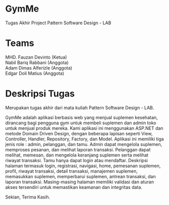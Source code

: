 # GymMe
Tugas Akhir Project Pattern Software Design - LAB
# Teams
MHD. Fauzan Devinto (Ketua)<br>
Nabil Bariq Rabbani (Anggota)<br>
Adam Dimas Alferizle (Anggota)<br>
Edgar Doli Matius (Anggota)<br>
# Deskripsi Tugas
Merupakan tugas akhir dari mata kuliah Pattern Software Design - LAB.<br>

GymMe adalah aplikasi berbasis web yang menjual suplemen kesehatan, dirancang bagi pengguna gym untuk membeli suplemen dan admin toko untuk menjual produk mereka. Kami aplikasi ini menggunakan ASP.NET dan metode Domain Driven Design, dengan beberapa lapisan seperti View, Controller, Handler, Repository, Factory, dan Model. Aplikasi ini memiliki tiga jenis role : admin, pelanggan, dan tamu. Admin dapat mengelola suplemen, memproses pesanan, dan melihat laporan transaksi. Pelanggan dapat melihat, memesan, dan mengelola keranjang suplemen serta melihat riwayat transaksi. Tamu hanya dapat login atau mendaftar. Deskripsi halaman termasuk login, registrasi, navigasi, home, pemesanan suplemen, profil, riwayat transaksi, detail transaksi, manajemen suplemen, memasukkan suplemen, memperbarui suplemen, antrean transaksi, dan laporan transaksi. Masing-masing halaman memiliki validasi dan aturan akses tersendiri untuk memastikan keamanan dan integritas data.<br>

Sekian, Terima Kasih.







